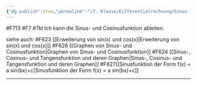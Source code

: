 ```yaml
---
{"dg-publish":true,"permalink":"/7. Klasse/Differentialrechnung/Sinus- und Cosinusfunktion/"}
---
```


#F713 #F7 #7kl
Ich kann die Sinus- und Cosinusfunktion ableiten.

siehe auch:
#F623 [[Erweiterung von sin(x) und cos(x)\|Erweiterung von sin(x) und cos(x)]]
#F626 [[Graphen von Sinus- und Cosinusfunktion\|Graphen von Sinus- und Cosinusfunktion]]
#F624 [[Sinus-, Cosinus- und Tangensfunktion und deren Graphen\|Sinus-, Cosinus- und Tangensfunktion und deren Graphen]]
#F627[[Sinusfunktion der Form f(x) = a sin(bx)+c\|Sinusfunktion der Form f(x) = a sin(bx)+c]]
___
